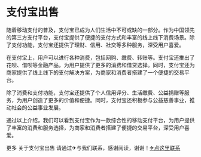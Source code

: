 # 支付宝出售

随着移动支付的普及，支付宝已成为人们生活中不可或缺的一部分。作为中国领先的第三方支付平台，支付宝提供了便捷的支付方式和丰富的线上线下消费场景。除了支付功能，支付宝还提供了理财、信用、社交等多种服务，深受用户喜爱。

在支付宝上，用户可以进行各种消费，包括网购、缴费、转账等。支付宝还推出了花呗、借呗等金融产品，为用户提供了更多的消费和借贷选择。同时，支付宝还为商家提供了线上线下的支付解决方案，为商家和消费者搭建了一个便捷的交易平台。

除了消费和支付功能，支付宝还提供了个人信用评分、生活缴费、公益捐赠等服务，为用户创造了更多的价值和便捷。同时，支付宝还积极参与公益慈善事业，推动社会的公益事业发展。

通过以上介绍，我们可以看到支付宝作为一款综合性的移动支付平台，为用户提供了丰富的消费和服务选择，为商家和消费者搭建了便捷的交易平台，深受用户喜爱。

更多 关于支付宝出售 请通过✈与我们联系，感谢阅读，谢谢！[✈点这里联系](https://w.k02.cc)